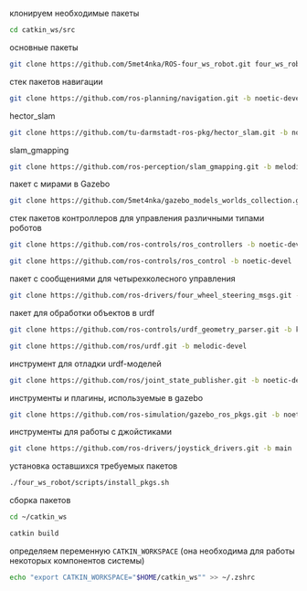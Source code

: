 клонируем необходимые пакеты

```bash
cd catkin_ws/src
```

основные пакеты

```bash
git clone https://github.com/5met4nka/ROS-four_ws_robot.git four_ws_robot
```

стек пакетов навигации

```bash
git clone https://github.com/ros-planning/navigation.git -b noetic-devel
```

hector_slam

```bash
git clone https://github.com/tu-darmstadt-ros-pkg/hector_slam.git -b noetic-devel
```

slam_gmapping

```bash
git clone https://github.com/ros-perception/slam_gmapping.git -b melodic-devel
```

пакет с мирами в Gazebo

```bash
git clone https://github.com/5met4nka/gazebo_models_worlds_collection.git -b main
```

стек пакетов контроллеров для управления различными типами роботов

```bash
git clone https://github.com/ros-controls/ros_controllers -b noetic-devel
```

```bash
git clone https://github.com/ros-controls/ros_control -b noetic-devel
```

пакет с сообщениями для четырехколесного управления

```bash
git clone https://github.com/ros-drivers/four_wheel_steering_msgs.git -b master
```

пакет для обработки объектов в urdf

```bash
git clone https://github.com/ros-controls/urdf_geometry_parser.git -b kinetic-devel
```

```bash
git clone https://github.com/ros/urdf.git -b melodic-devel
```

инструмент для отладки urdf-моделей

```bash
git clone https://github.com/ros/joint_state_publisher.git -b noetic-devel
```

инструменты и плагины, используемые в gazebo

```bash
git clone https://github.com/ros-simulation/gazebo_ros_pkgs.git -b noetic-devel
```

инструменты для работы с джойстиками

```bash
git clone https://github.com/ros-drivers/joystick_drivers.git -b main
```

установка оставшихся требуемых пакетов

```bash
./four_ws_robot/scripts/install_pkgs.sh
```

сборка пакетов

```bash
cd ~/catkin_ws
```

```bash
catkin build
```

определяем переменную `CATKIN_WORKSPACE` (она необходима для работы некоторых компонентов системы)

```bash
echo "export CATKIN_WORKSPACE="$HOME/catkin_ws"" >> ~/.zshrc
```